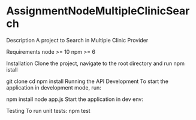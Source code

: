 # AssignmentNodeMultipleClinicSearch
Description
A project to Search in Multiple Clinic Provider



Requirements
node >= 10
npm >= 6

Installation
Clone the project, navigate to the root directory and run npm istall

git clone <url>
cd <folderName>
npm install
Running the API
Development
To start the application in development mode, run:


npm install
node app.js
Start the application in dev env:


Testing
To run unit tests:
npm test






